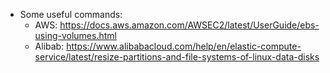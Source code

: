 - Some useful commands:
  - AWS: https://docs.aws.amazon.com/AWSEC2/latest/UserGuide/ebs-using-volumes.html
  - Alibab: https://www.alibabacloud.com/help/en/elastic-compute-service/latest/resize-partitions-and-file-systems-of-linux-data-disks
